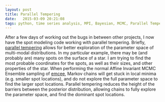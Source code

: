 ```yaml
---
layout: post
title: Parallel Tempering
date:   2015-03-09 20:21:08
tags: python, time series analysis, MPI, Bayesian, MCMC, Parallel Tempering
---
```


After a few days of working out the bugs in between other projects, I
now have the spot modeling code working with parallel tempering. Briefly,
[parallel tempering][ParTempWiki] allows for better exploration of the
parameter space of multi-modal distributions. In my particular example, there
may be (and probably are) many spots on the surface of a star. I am trying to
find the most probable coordinates for the spots, as well as their sizes, and
other properties of the star. When performing the normal Affine Invariant MCMC
Ensemble sampling of [emcee][emcee], Markov chains will get stuck in local
minima (e.g. smaller spot locations), and do not explore the full parameter
space to find the larger spot locations. Parallel tempering reduces the
height of the barriers between the posterior distribution, allowing chains
to fully explore the parameter space, and find the dominant spot locations.


[ParTempWiki]: https://en.wikipedia.org/wiki/Parallel_tempering
[emcee]: http://dan.iel.fm/emcee/current/
